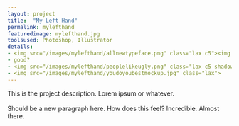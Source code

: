 ```yaml
---
layout: project
title:  "My Left Hand"
permalink: mylefthand
featuredimage: mylefthand.jpg
toolsused: Photoshop, Illustrator
details:
- <img src="/images/mylefthand/allnewtypeface.png" class="lax c5"><img src="/images/mylefthand/bigdealno.png" class="lax c5 shadiw">
- good?
- <img src="/images/mylefthand/peoplelikeugly.png" class="lax c5 shadow"><img src="/images/mylefthand/peoplelikeuglycloseup.jpg" class="lax c6 right shadow">
- <img src="/images/mylefthand/youdoyoubestmockup.jpg" class="lax">
---
```

This is the project description. Lorem ipsum or whatever.   
<br/>
Should be a new paragraph here. How does this feel? Incredible. Almost there.